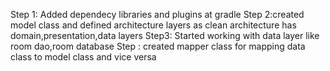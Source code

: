 Step 1: Added dependecy libraries and plugins at gradle
Step 2:created model class and defined architecture layers as clean architecture has domain,presentation,data layers
Step3: Started working with data layer like room dao,room database
Step : created mapper class for mapping data class to model class and vice versa
